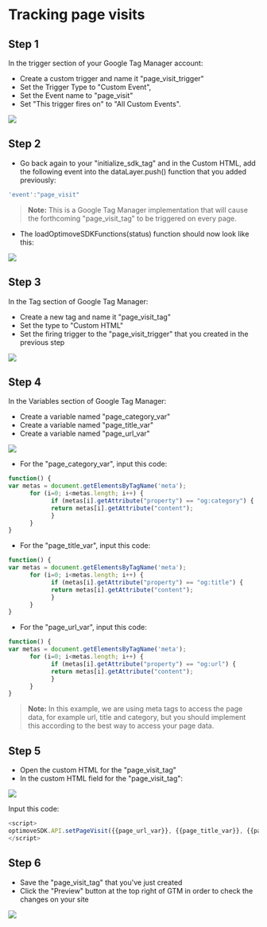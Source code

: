 # Tracking page visits

## Step 1
In the trigger section of your Google Tag Manager account: 
* Create a custom trigger and name it "page_visit_trigger" 
* Set the Trigger Type to "Custom Event", 
* Set the Event name to "page_visit" 
* Set "This trigger fires on" to "All Custom Events".

<p align="left"><kbd><img src="https://github.com/optimove-tech/Web-SDK-Integration-Guide/blob/master/Web-SDK-Basic-Code-Setup/images/page_visit_trigger.png?raw=true"></kbd></p>

## Step 2
* Go back again to your "initialize_sdk_tag" and in the Custom HTML, add the following event into the dataLayer.push() function that you added previously:

```javascript
'event':"page_visit"
```
>**Note:**
This is a Google Tag Manager implementation that will cause the forthcoming "page_visit_tag" to be triggered on every page.

* The loadOptimoveSDKFunctions(status) function should now look like this:

<p align="left"><kbd><img src="https://github.com/optimove-tech/Web-SDK-Integration-Guide/blob/master/Web-SDK-Basic-Code-Setup/images/event_page_visit_screenshot.png?raw=true"></kbd></p>

## Step 3
In the Tag section of Google Tag Manager: 
* Create a new tag and name it "page_visit_tag" 
* Set the type to "Custom HTML" 
* Set the firing trigger to the "page_visit_trigger" that you created in the previous step

<p align="left"><kbd><img src="https://github.com/optimove-tech/Web-SDK-Integration-Guide/blob/master/Web-SDK-Basic-Code-Setup/images/page_visit_tag.png?raw=true"></kbd></p>

## Step 4
In the Variables section of Google Tag Manager:
* Create a variable named "page_category_var"
* Create a variable named "page_title_var"
* Create a variable named "page_url_var"

<p align="left"><kbd><img src="https://github.com/DannyMac180/Web-SDK-Integration-Guide/blob/master/Web-SDK-Basic-Code-Setup/images/gtm_variables.png"></kbd></p>

* For the "page_category_var", input this code:
```javascript
function() {
var metas = document.getElementsByTagName('meta'); 
      for (i=0; i<metas.length; i++) { 
            if (metas[i].getAttribute("property") == "og:category") { 
            return metas[i].getAttribute("content"); 
            } 
      }
}
```

* For the "page_title_var", input this code:
```javascript
function() {
var metas = document.getElementsByTagName('meta'); 
      for (i=0; i<metas.length; i++) { 
            if (metas[i].getAttribute("property") == "og:title") { 
            return metas[i].getAttribute("content"); 
            } 
      }
}
```

* For the "page_url_var", input this code:
```javascript
function() {
var metas = document.getElementsByTagName('meta'); 
      for (i=0; i<metas.length; i++) { 
            if (metas[i].getAttribute("property") == "og:url") { 
            return metas[i].getAttribute("content"); 
            } 
      }
}
```

>**Note:**
In this example, we are using meta tags to access the page data, for example url, title and category, but you should implement this according to the best way to access your page data.

## Step 5
* Open the custom HTML for the "page_visit_tag"
* In the custom HTML field for the "page_visit_tag":

<p align="left"><kbd><img src="https://github.com/DannyMac180/Web-SDK-Integration-Guide/blob/master/Web-SDK-Basic-Code-Setup/images/page_visit_tag_2.png"></kbd></p>

Input this code:

```javascript
<script>
optimoveSDK.API.setPageVisit({{page_url_var}}, {{page_title_var}}, {{page_category_var}});
</script>
```

## Step 6
* Save the "page_visit_tag" that you've just created
* Click the "Preview" button at the top right of GTM in order to check the changes on your site

<p align="left"><kbd><img src="https://github.com/optimove-tech/Web-SDK-Integration-Guide/blob/master/Web-SDK-Basic-Code-Setup/images/preview_screenshot_2.png?raw=true"><kbd></p>
